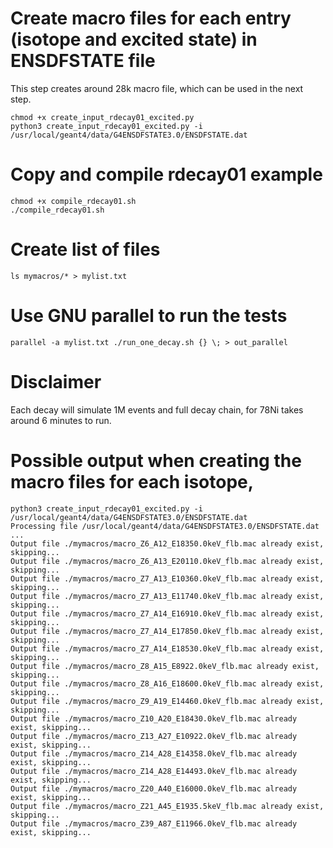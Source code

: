 # Create macro files for each entry (isotope and excited state) in ENSDFSTATE file 

This step creates around 28k macro file, which can be used in the next step.

```
chmod +x create_input_rdecay01_excited.py
python3 create_input_rdecay01_excited.py -i /usr/local/geant4/data/G4ENSDFSTATE3.0/ENSDFSTATE.dat
```

# Copy and compile rdecay01 example

```
chmod +x compile_rdecay01.sh
./compile_rdecay01.sh 
```

# Create list of files

```
ls mymacros/* > mylist.txt
```

# Use GNU parallel to run the tests

```
parallel -a mylist.txt ./run_one_decay.sh {} \; > out_parallel
```

# Disclaimer 

Each decay will simulate 1M events and full decay chain, for 78Ni takes around 6 minutes to run.

# Possible output when creating the macro files for each isotope,


```
python3 create_input_rdecay01_excited.py -i /usr/local/geant4/data/G4ENSDFSTATE3.0/ENSDFSTATE.dat
Processing file /usr/local/geant4/data/G4ENSDFSTATE3.0/ENSDFSTATE.dat ...
Output file ./mymacros/macro_Z6_A12_E18350.0keV_flb.mac already exist, skipping...
Output file ./mymacros/macro_Z6_A13_E20110.0keV_flb.mac already exist, skipping...
Output file ./mymacros/macro_Z7_A13_E10360.0keV_flb.mac already exist, skipping...
Output file ./mymacros/macro_Z7_A13_E11740.0keV_flb.mac already exist, skipping...
Output file ./mymacros/macro_Z7_A14_E16910.0keV_flb.mac already exist, skipping...
Output file ./mymacros/macro_Z7_A14_E17850.0keV_flb.mac already exist, skipping...
Output file ./mymacros/macro_Z7_A14_E18530.0keV_flb.mac already exist, skipping...
Output file ./mymacros/macro_Z8_A15_E8922.0keV_flb.mac already exist, skipping...
Output file ./mymacros/macro_Z8_A16_E18600.0keV_flb.mac already exist, skipping...
Output file ./mymacros/macro_Z9_A19_E14460.0keV_flb.mac already exist, skipping...
Output file ./mymacros/macro_Z10_A20_E18430.0keV_flb.mac already exist, skipping...
Output file ./mymacros/macro_Z13_A27_E10922.0keV_flb.mac already exist, skipping...
Output file ./mymacros/macro_Z14_A28_E14358.0keV_flb.mac already exist, skipping...
Output file ./mymacros/macro_Z14_A28_E14493.0keV_flb.mac already exist, skipping...
Output file ./mymacros/macro_Z20_A40_E16000.0keV_flb.mac already exist, skipping...
Output file ./mymacros/macro_Z21_A45_E1935.5keV_flb.mac already exist, skipping...
Output file ./mymacros/macro_Z39_A87_E11966.0keV_flb.mac already exist, skipping...
```

